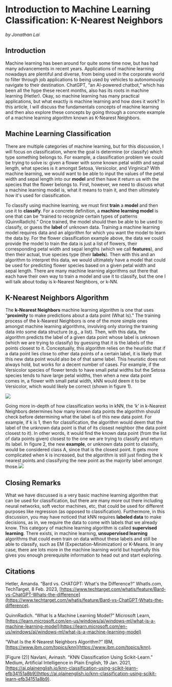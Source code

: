 ﻿


# Introduction to Machine Learning Classification: K-Nearest Neighbors  
*by Jonathan Lai*
	
## Introduction

Machine learning has been around for quite some time now, but has had many advancements in recent years. Applications of machine learning nowadays are plentiful and diverse, from being used in the corporate world to filter through job applications to being used by vehicles to autonomously navigate to their destination. ChatGPT, “an AI-powered chatbot,” which has been all the hype these recent months, also has its roots in machine learning (Hetler). Okay, so machine learning has many practical applications, but what exactly is machine learning and how does it work? In this article, I will discuss the fundamentals concepts of machine learning and then also explore these concepts by going through a concrete example of a machine learning algorithm known as K-Nearest Neighbors.

## Machine Learning Classification

There are multiple categories of machine learning, but for this discussion, I will focus on classification, where the goal is determine (or classify) which type something belongs to. For example, a classification problem we could be trying to solve is: given a flower with some known petal width and sepal length, what species is it amongst Setosa, Versicolor, and Virginica? With machine learning, we would want to be able to input the values of the petal width and sepal length into our **model** and then have it return us with the species that the flower belongs to. First, however, we need to discuss what a machine learning model is, what it means to train it, and then ultimately how it's used for classification.

To classify using machine learning, we must first **train** a **model** and then use it to **classify**. For a concrete definition, a **machine learning model** is one that can be “trained to recognize certain types of patterns (QuinnRadich).” Once trained, the model should then be able to be used to classify, or guess the **label** of unknown data. Training a machine learning model requires data and an algorithm for which you want the model to learn the data by. For the flower classification example above, the data we could provide the model to train the data is just a list of flowers, their corresponding petal width and sepal lengths (which we call **features**), and then their actual, true species type (their **labels**). Then with this and an algorithm to interpret this data, we would ultimately have a model that could be used for predicting flower species based on a given petal width and sepal length. There are many machine learning algorithms out there that each have their own way to train a model and use it to classify, but the one I will talk about today is k-Nearest Neighbors, or k-NN.

## K-Nearest Neighbors Algorithm

The **k-Nearest Neighbors** machine learning algorithm is one that uses “**proximity** to make predictions about a data point (What Is).” The training process of the k-Nearest Neighbors is one of the more simple ones amongst machine learning algorithms, involving only storing the training data into some data structure (e.g., a list). Then, with this data, the algorithm predicts the label of a given data point whose label is unknown (which we are trying to classify) by guessing that it is the labels of the points closest to it. Conceptually, this algorithm relies on the heuristic that if a data point lies close to other data points of a certain label, it is likely that this new data point would also be of that same label. This heuristic does not always hold, but works for a decent number of cases. For example, if the Versicolor species of flower tends to have small petal widths but the Setosa species tends to have large petal widths, then when a new data point comes in, a flower with small petal width, kNN would deem it to be Versicolor, which would likely be correct (shown in figure 1).

![](https://lh6.googleusercontent.com/JaZFQ7XEaimw2qvIeq2d4VD3iyUUYnQwNzD4VhI2AiHcc9wloBxnkGB_8v2XYtw2kUrRSJPPOqVAyhtL7aWEEGUsVemhnfkT6SgLsmFJDPs1htymLaBnamFP2wXtt0aZNsPvVxyA-834My0HbB_Xp2Q)

Going more in-depth of how classification works in kNN, the ‘k’ in k-Nearest Neighbors determines how many known data points the algorithm should check before determining what the label is of this new data point. For example, if k is 1, then for classification, the algorithm would deem that the label of the unknown data point is that of its closest neighbor (the data point closest to it). In other words, it would find the known data point (from the list of data points given) closest to the one we are trying to classify and return its label. In figure 2, the new **example**, or unknown data point to classify, would be considered class A, since that is the closest point. It gets more complicated when k is increased, but the algorithm is still just finding the k nearest points and classifying the new point as the majority label amongst those.![](https://lh4.googleusercontent.com/rXApVbI6bdtaZgrKGbrgcImfaZXabj5UmQxvVAB5_ZojyHThZOP7i31g3oCkZgyuIJhyQa4xu7ksZDTSiYr3FLynGVr2s5BSK0isocoMgJnBaaFbw741YiN_Noqcr1PpdUqGZtkQNi7VjlJfGZacKTQ)

## Closing Remarks

What we have discussed is a very basic machine learning algorithm that can be used for classification, but there are many more out there including neural networks, soft vector machines, etc, that could be used for different purposes like regression (as opposed to classification). Furthermore, in this discussion, you may have noticed that kNN requires **labeled data** to make decisions, as in, we require the data to come with labels that we already know. This category of machine learning algorithm is called **supervised learning**. There exists, in machine learning, **unsupervised learning** algorithms that could even train on data without these labels and still be able to classify, such as EM (Expectation-Minimization) or K-Means. In any case, there are lots more in the machine learning world but hopefully this gives you enough prerequisite information to head out and start exploring.

## Citations

Hetler, Amanda. “Bard vs. CHATGPT: What's the Difference?” WhatIs.com, TechTarget, 8 Feb. 2023, [https://www.techtarget.com/whatis/feature/Bard-vs-ChatGPT-Whats-the-difference](https://www.techtarget.com/whatis/feature/Bard-vs-ChatGPT-Whats-the-difference).

QuinnRadich. “What Is a Machine Learning Model?” Microsoft Learn, [https://learn.microsoft.com/en-us/windows/ai/windows-ml/what-is-a-machine-learning-model](https://learn.microsoft.com/en-us/windows/ai/windows-ml/what-is-a-machine-learning-model)

“What Is the K-Nearest Neighbors Algorithm?” IBM, [https://www.ibm.com/topics/knn](https://www.ibm.com/topics/knn).

[Figure (2)] Navlani, Avinash. “KNN Classification Using Scikit-Learn.” Medium, Artificial Intelligence in Plain English, 19 Jan. 2021, [https://ai.plainenglish.io/knn-classification-using-scikit-learn-efb34151a8b9](https://ai.plainenglish.io/knn-classification-using-scikit-learn-efb34151a8b9).
